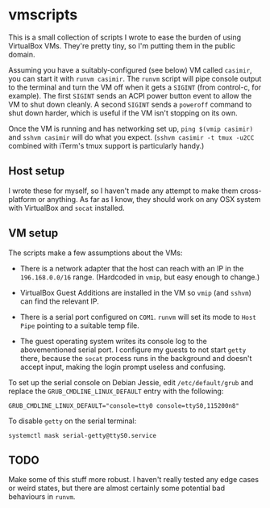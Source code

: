 # vmscripts

This is a small collection of scripts I wrote to ease the burden of using
VirtualBox VMs. They're pretty tiny, so I'm putting them in the public domain.

Assuming you have a suitably-configured (see below) VM called `casimir`, you
can start it with `runvm casimir`. The `runvm` script will pipe console output
to the terminal and turn the VM off when it gets a `SIGINT` (from control-c,
for example). The first `SIGINT` sends an ACPI power button event to allow the
VM to shut down cleanly. A second `SIGINT` sends a `poweroff` command to shut
down harder, which is useful if the VM isn't stopping on its own.

Once the VM is running and has networking set up, `ping $(vmip casimir)` and
`sshvm casimir` will do what you expect. (`sshvm casimir -t tmux -u2CC`
combined with iTerm's tmux support is particularly handy.)

## Host setup

I wrote these for myself, so I haven't made any attempt to make them
cross-platform or anything. As far as I know, they should work on any OSX
system with VirtualBox and `socat` installed.

## VM setup

The scripts make a few assumptions about the VMs:

 * There is a network adapter that the host can reach with an IP in the
   `196.168.0.0/16` range. (Hardcoded in `vmip`, but easy enough to change.)

 * VirtualBox Guest Additions are installed in the VM so `vmip` (and `sshvm`)
   can find the relevant IP.

 * There is a serial port configured on `COM1`. `runvm` will set its mode to
   `Host Pipe` pointing to a suitable temp file.

 * The guest operating system writes its console log to the abovementioned
   serial port. I configure my guests to not start `getty` there, because the
   `socat` process runs in the background and doesn't accept input, making the
   login prompt useless and confusing.

To set up the serial console on Debian Jessie, edit `/etc/default/grub` and
replace the `GRUB_CMDLINE_LINUX_DEFAULT` entry with the following:

    GRUB_CMDLINE_LINUX_DEFAULT="console=tty0 console=ttyS0,115200n8"

To disable `getty` on the serial terminal:

    systemctl mask serial-getty@ttyS0.service

## TODO

Make some of this stuff more robust. I haven't really tested any edge cases or
weird states, but there are almost certainly some potential bad behaviours in
`runvm`.
